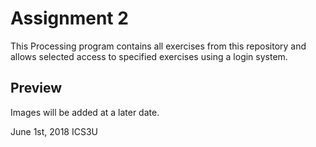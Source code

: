 # Assignment 2
This Processing program contains all exercises from this repository and allows selected access to specified exercises using a login system.

## Preview
Images will be added at a later date.

June 1st, 2018
ICS3U
